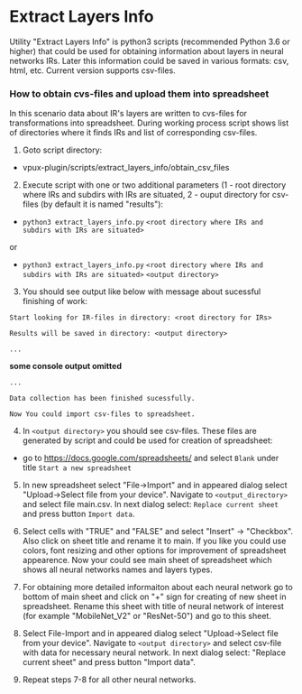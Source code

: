 # Extract Layers Info

Utility "Extract Layers Info" is python3 scripts (recommended Python 3.6 or higher) that could be used for obtaining 
information about layers in neural networks IRs. Later this information could be saved in various formats: csv, html, etc.
Current version supports csv-files.

### How to obtain cvs-files and upload them into spreadsheet
In this scenario data about IR's layers are written to cvs-files for transformations into spreadsheet.
During working process script shows list of directories where it finds IRs and list of corresponding csv-files.

1. Goto script directory:

 * vpux-plugin/scripts/extract\_layers\_info/obtain\_csv\_files

2. Execute script with one or two additional parameters (1 - root directory where IRs and subdirs with IRs are situated, 2 - ouput directory for csv-files (by default it is named "results"):
	
 - `python3 extract_layers_info.py` `<root directory where IRs and subdirs with IRs are situated>` 

 or

 - `python3 extract_layers_info.py` `<root directory where IRs and subdirs with IRs are situated>`  `<output directory>`


3. You should see output like below with message about sucessful finishing of work:

 `Start looking for IR-files in directory: <root directory for IRs>`
 
 `Results will be saved in directory: <output directory>`

 `...`

 **some console output omitted**

 `...`
 
 `Data collection has been finished sucessfully.`

 `Now You could import csv-files to spreadsheet.`

4. In `<output directory>` you should see csv-files. These files are generated by script and could be used for creation of spreadsheet:

 * go to https://docs.google.com/spreadsheets/ and select `Blank` under title `Start a new spreadsheet` 

5. In new spreadsheet select "File->Import" and in appeared dialog select "Upload->Select file from your device". 
Navigate to `<output_directory>` and select file main.csv.
In next dialog select: `Replace current sheet` and press button `Import data`.

6. Select cells with "TRUE" and "FALSE" and select "Insert" -> "Checkbox". Also click on sheet title and rename it to main. 
If you like you could use colors, font resizing and other options for improvement of spreadsheet appearence. 
Now your could see main sheet of spreadsheet which shows all neural networks names and layers types.

7. For obtaining more detailed informaiton about each neural network go to bottom of main sheet and click on "+" sign for creating of new sheet in spreadsheet.
Rename this sheet with title of neural network of interest (for example "MobileNet_V2" or "ResNet-50") and go to this sheet.

8. Select File-Import and in appeared dialog select "Upload->Select file from your device".
Navigate to `<output directory>` and select csv-file with data for necessary neural network.
In next dialog select: "Replace current sheet" and press button "Import data".

9. Repeat steps 7-8 for all other neural networks.
